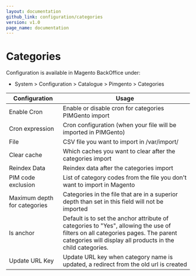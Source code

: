 ```yaml
---
layout: documentation
github_link: configuration/categories
version: v1.0
page_name: documentation
---
```


**Categories**
===========

Configuration is available in Magento BackOffice under:
* System > Configuration > Catalogue > Pimgento > Categories

| Configuration                | Usage                                                                                                                                                                                        |
|------------------------------|----------------------------------------------------------------------------------------------------------------------------------------------------------------------------------------------|
| Enable Cron                  | Enable or disable cron for categories PIMGento import                                                                                                                                        |
| Cron expression              | Cron configuration (when your file will be imported in PIMGento)                                                                                                                             |
| File                         | CSV file you want to import in /var/import/                                                                                                                                                  |
| Clear cache                  | Which caches you want to clear after the categories import                                                                                                                                   |
| Reindex Data                 | Reindex data after the categories import                                                                                                                                                     |
| PIM code exclusion           | List of category codes from the file you don't want to import in Magento                                                                                                                     |
| Maximum depth for categories | Categories in the file that are in a superior depth than set in this field will not be imported                                                                                              |
| Is anchor                    | Default is to set the anchor attribute of categories to "Yes", allowing the use of filters on all categories pages. The parent categories will display all products in the child categories. |
| Update URL Key               | Update URL key when category name is updated, a redirect from the old url is created                                                                                                         |